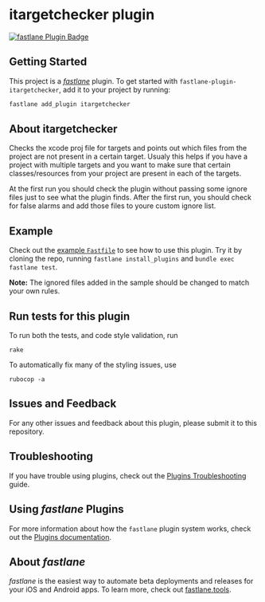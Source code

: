 # itargetchecker plugin

[![fastlane Plugin Badge](https://rawcdn.githack.com/fastlane/fastlane/master/fastlane/assets/plugin-badge.svg)](https://rubygems.org/gems/fastlane-plugin-itargetchecker)

## Getting Started

This project is a [_fastlane_](https://github.com/fastlane/fastlane) plugin. To get started with `fastlane-plugin-itargetchecker`, add it to your project by running:

```bash
fastlane add_plugin itargetchecker
```

## About itargetchecker

Checks the xcode proj file for targets and points out which files from the project are not present in a certain target.
Usualy this helps if you have a project with multiple targets and you want to make sure that certain classes/resources from your project are present in each of the targets.

At the first run you should check the plugin without passing some ignore files just to see what the plugin finds. After the first run, you should check for false alarms and add those files to youre custom ignore list.

## Example

Check out the [example `Fastfile`](fastlane/Fastfile) to see how to use this plugin. Try it by cloning the repo, running `fastlane install_plugins` and `bundle exec fastlane test`.

**Note:** The ignored files added in the sample should be changed to match your own rules. 

## Run tests for this plugin

To run both the tests, and code style validation, run

```
rake
```

To automatically fix many of the styling issues, use
```
rubocop -a
```

## Issues and Feedback

For any other issues and feedback about this plugin, please submit it to this repository.

## Troubleshooting

If you have trouble using plugins, check out the [Plugins Troubleshooting](https://docs.fastlane.tools/plugins/plugins-troubleshooting/) guide.

## Using _fastlane_ Plugins

For more information about how the `fastlane` plugin system works, check out the [Plugins documentation](https://docs.fastlane.tools/plugins/create-plugin/).

## About _fastlane_

_fastlane_ is the easiest way to automate beta deployments and releases for your iOS and Android apps. To learn more, check out [fastlane.tools](https://fastlane.tools).
